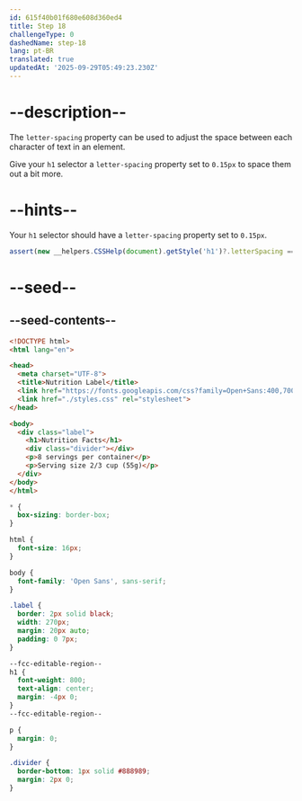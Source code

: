 ```yaml
---
id: 615f40b01f680e608d360ed4
title: Step 18
challengeType: 0
dashedName: step-18
lang: pt-BR
translated: true
updatedAt: '2025-09-29T05:49:23.230Z'
---
```


# --description--

The `letter-spacing` property can be used to adjust the space between each character of text in an element.

Give your `h1` selector a `letter-spacing` property set to `0.15px` to space them out a bit more.

# --hints--

Your `h1` selector should have a `letter-spacing` property set to `0.15px`.

```js
assert(new __helpers.CSSHelp(document).getStyle('h1')?.letterSpacing === '0.15px');
```

# --seed--

## --seed-contents--

```html
<!DOCTYPE html>
<html lang="en">

<head>
  <meta charset="UTF-8">
  <title>Nutrition Label</title>
  <link href="https://fonts.googleapis.com/css?family=Open+Sans:400,700,800" rel="stylesheet">
  <link href="./styles.css" rel="stylesheet">
</head>

<body>
  <div class="label">
    <h1>Nutrition Facts</h1>
    <div class="divider"></div>
    <p>8 servings per container</p>
    <p>Serving size 2/3 cup (55g)</p>
  </div>
</body>
</html>
```

```css
* {
  box-sizing: border-box;
}

html {
  font-size: 16px;
}

body {
  font-family: 'Open Sans', sans-serif;
}

.label {
  border: 2px solid black;
  width: 270px;
  margin: 20px auto;
  padding: 0 7px;
}

--fcc-editable-region--
h1 {
  font-weight: 800;
  text-align: center;
  margin: -4px 0;
}
--fcc-editable-region--

p {
  margin: 0;
}

.divider {
  border-bottom: 1px solid #888989;
  margin: 2px 0;
}
```
